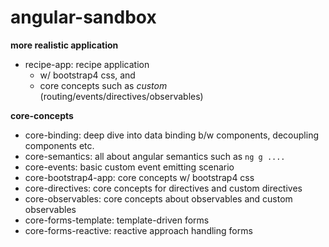 # angular-sandbox

**more realistic application**
- recipe-app:  recipe application 
    - w/ bootstrap4 css, and 
    - core concepts such as _custom_ (routing/events/directives/observables)

**core-concepts**
- core-binding: deep dive into data binding b/w components, decoupling components etc.
- core-semantics: all about angular semantics such as `ng g ....` 
- core-events: basic custom event emitting scenario
- core-bootstrap4-app: core concepts w/ bootstrap4 css
- core-directives: core concepts for directives and custom directives
- core-observables: core concepts about observables and custom observables
- core-forms-template: template-driven forms
- core-forms-reactive: reactive approach handling forms
